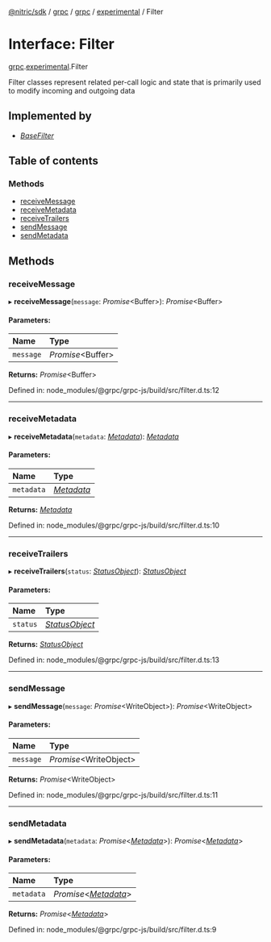 [@nitric/sdk](../README.md) / [grpc](../modules/grpc.md) / [grpc](../modules/grpc.grpc-1.md) / [experimental](../modules/grpc.grpc-1.experimental.md) / Filter

# Interface: Filter

[grpc](../modules/grpc.grpc-1.md).[experimental](../modules/grpc.grpc-1.experimental.md).Filter

Filter classes represent related per-call logic and state that is primarily
used to modify incoming and outgoing data

## Implemented by

* [*BaseFilter*](../classes/grpc.grpc-1.experimental.basefilter.md)

## Table of contents

### Methods

- [receiveMessage](grpc.grpc-1.experimental.filter.md#receivemessage)
- [receiveMetadata](grpc.grpc-1.experimental.filter.md#receivemetadata)
- [receiveTrailers](grpc.grpc-1.experimental.filter.md#receivetrailers)
- [sendMessage](grpc.grpc-1.experimental.filter.md#sendmessage)
- [sendMetadata](grpc.grpc-1.experimental.filter.md#sendmetadata)

## Methods

### receiveMessage

▸ **receiveMessage**(`message`: *Promise*<Buffer\>): *Promise*<Buffer\>

#### Parameters:

Name | Type |
:------ | :------ |
`message` | *Promise*<Buffer\> |

**Returns:** *Promise*<Buffer\>

Defined in: node_modules/@grpc/grpc-js/build/src/filter.d.ts:12

___

### receiveMetadata

▸ **receiveMetadata**(`metadata`: [*Metadata*](../classes/grpc.grpc-1.metadata.md)): [*Metadata*](../classes/grpc.grpc-1.metadata.md)

#### Parameters:

Name | Type |
:------ | :------ |
`metadata` | [*Metadata*](../classes/grpc.grpc-1.metadata.md) |

**Returns:** [*Metadata*](../classes/grpc.grpc-1.metadata.md)

Defined in: node_modules/@grpc/grpc-js/build/src/filter.d.ts:10

___

### receiveTrailers

▸ **receiveTrailers**(`status`: [*StatusObject*](grpc.grpc-1.statusobject.md)): [*StatusObject*](grpc.grpc-1.statusobject.md)

#### Parameters:

Name | Type |
:------ | :------ |
`status` | [*StatusObject*](grpc.grpc-1.statusobject.md) |

**Returns:** [*StatusObject*](grpc.grpc-1.statusobject.md)

Defined in: node_modules/@grpc/grpc-js/build/src/filter.d.ts:13

___

### sendMessage

▸ **sendMessage**(`message`: *Promise*<WriteObject\>): *Promise*<WriteObject\>

#### Parameters:

Name | Type |
:------ | :------ |
`message` | *Promise*<WriteObject\> |

**Returns:** *Promise*<WriteObject\>

Defined in: node_modules/@grpc/grpc-js/build/src/filter.d.ts:11

___

### sendMetadata

▸ **sendMetadata**(`metadata`: *Promise*<[*Metadata*](../classes/grpc.grpc-1.metadata.md)\>): *Promise*<[*Metadata*](../classes/grpc.grpc-1.metadata.md)\>

#### Parameters:

Name | Type |
:------ | :------ |
`metadata` | *Promise*<[*Metadata*](../classes/grpc.grpc-1.metadata.md)\> |

**Returns:** *Promise*<[*Metadata*](../classes/grpc.grpc-1.metadata.md)\>

Defined in: node_modules/@grpc/grpc-js/build/src/filter.d.ts:9
